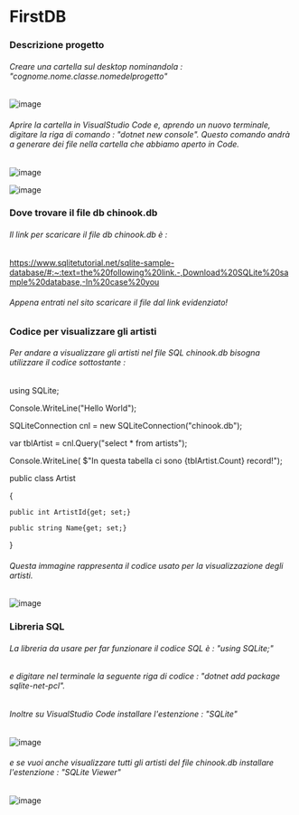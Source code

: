 # FirstDB

### Descrizione progetto

###### Creare una cartella sul desktop nominandola : "cognome.nome.classe.nomedelprogetto"

![image](https://user-images.githubusercontent.com/117436985/235085824-335c42ce-4538-4929-ae9f-4995d9ffc6b7.png)

###### Aprire la cartella in VisualStudio Code e, aprendo un nuovo terminale, digitare la riga di comando : "dotnet new console". Questo comando andrà a generare dei file nella cartella che abbiamo aperto in Code.


![image](https://user-images.githubusercontent.com/117436985/235087757-cebe3990-ddc3-4d95-b4fa-94a364c6e10a.png)


![image](https://user-images.githubusercontent.com/117436985/235088243-ec7f129e-3ace-4355-b198-8681ab9f4c89.png)

### Dove trovare il file db chinook.db
###### Il link per scaricare il file db chinook.db è : 

https://www.sqlitetutorial.net/sqlite-sample-database/#:~:text=the%20following%20link.-,Download%20SQLite%20sample%20database,-In%20case%20you

###### Appena entrati nel sito scaricare il file dal link evidenziato!

### Codice per visualizzare gli artisti

###### Per andare a visualizzare gli artisti nel file SQL chinook.db bisogna utilizzare il codice sottostante :

using SQLite;


Console.WriteLine("Hello World");

SQLiteConnection cnl = new SQLiteConnection("chinook.db");

var tblArtist = cnl.Query<Artist>("select * from artists");

Console.WriteLine( $"In questa tabella ci sono {tblArtist.Count} record!");

public class Artist

{

    public int ArtistId{get; set;}
    
    public string Name{get; set;}
    
}
    
###### Questa immagine rappresenta il codice usato per la visualizzazione degli artisti.
![image](https://user-images.githubusercontent.com/117436985/235088812-f6029c04-12a4-4f35-9594-6de4aa0c02f4.png)

### Libreria SQL

###### La libreria da usare per far funzionare il codice SQL è : "using SQLite;"
###### e digitare nel terminale la seguente riga di codice : "dotnet add package sqlite-net-pcl".
###### Inoltre su VisualStudio Code installare l'estenzione : "SQLite"

![image](https://user-images.githubusercontent.com/117436985/236143761-ec2f2076-6105-4c3d-9523-8816d9f4f4cd.png)

###### e se vuoi anche visualizzare tutti gli artisti del file chinook.db installare l'estenzione : "SQLite Viewer"

![image](https://user-images.githubusercontent.com/117436985/236144223-1c71779c-6e3b-4417-8a98-ede510d16759.png)







